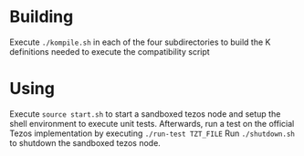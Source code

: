 # Building

Execute `./kompile.sh` in each of the four subdirectories to build the K definitions needed to execute the compatibility script

# Using

Execute `source start.sh` to start a sandboxed tezos node and setup the shell environment to execute unit tests.
Afterwards, run a test on the official Tezos implementation by executing `./run-test TZT_FILE`
Run `./shutdown.sh` to shutdown the sandboxed tezos node.
